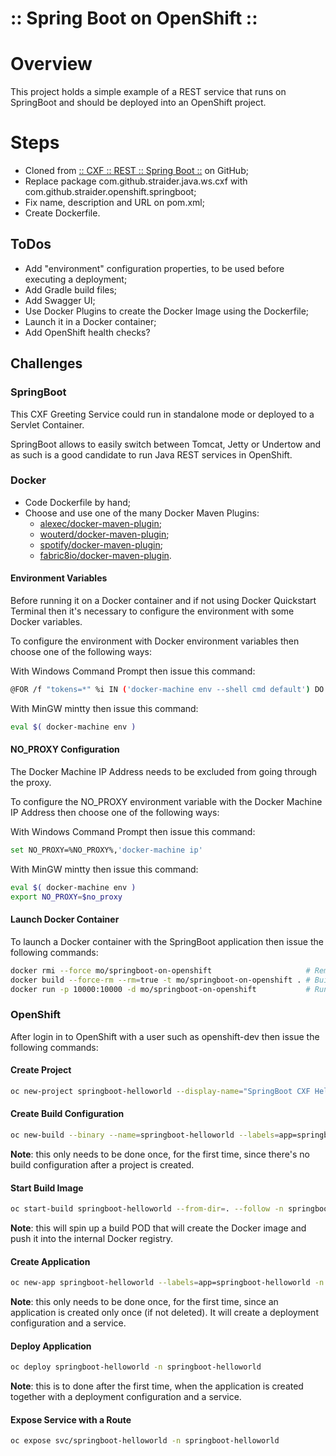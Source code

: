 ﻿:: Spring Boot on OpenShift ::
==============================

# Overview

This project holds a simple example of a REST service that runs on SpringBoot and should be deployed into an OpenShift project.

# Steps

- Cloned from [:: CXF :: REST :: Spring Boot ::](https://github.com/straider/challenges/tree/master/LearningPath/2017/CXF/REST/SpringBoot) on GitHub;
- Replace package com.github.straider.java.ws.cxf with com.github.straider.openshift.springboot;
- Fix name, description and URL on pom.xml;
- Create Dockerfile.

## ToDos

- Add "environment" configuration properties, to be used before executing a deployment;
- Add Gradle build files;
- Add Swagger UI;
- Use Docker Plugins to create the Docker Image using the Dockerfile;
- Launch it in a Docker container;
- Add OpenShift health checks?

## Challenges

### SpringBoot

This CXF Greeting Service could run in standalone mode or deployed to a Servlet Container.

SpringBoot allows to easily switch between Tomcat, Jetty or Undertow and as such is a good candidate to run Java REST services in OpenShift.

### Docker

- Code Dockerfile by hand;
- Choose and use one of the many Docker Maven Plugins:
    - [alexec/docker-maven-plugin](https://github.com/alexec/docker-maven-plugin);
    - [wouterd/docker-maven-plugin](https://github.com/wouterd/docker-maven-plugin);
    - [spotify/docker-maven-plugin](https://github.com/spotify/docker-maven-plugin);
    - [fabric8io/docker-maven-plugin](https://github.com/fabric8io/docker-maven-plugin).

#### Environment Variables

Before running it on a Docker container and if not using Docker Quickstart Terminal then it's necessary to configure the environment with some Docker variables.

To configure the environment with Docker environment variables then choose one of the following ways:

With Windows Command Prompt then issue this command:
```bash
@FOR /f "tokens=*" %i IN ('docker-machine env --shell cmd default') DO @%i
```

With MinGW mintty then issue this command:
```bash
eval $( docker-machine env )
```

#### NO_PROXY Configuration

The Docker Machine IP Address needs to be excluded from going through the proxy.

To configure the NO_PROXY environment variable with the Docker Machine IP Address then choose one of the following ways:

With Windows Command Prompt then issue this command:
```bash
set NO_PROXY=%NO_PROXY%,'docker-machine ip'
```

With MinGW mintty then issue this command:
```bash
eval $( docker-machine env )
export NO_PROXY=$no_proxy
```

#### Launch Docker Container

To launch a Docker container with the SpringBoot application then issue the following commands:
```bash
docker rmi --force mo/springboot-on-openshift                     # Removes previous image.
docker build --force-rm --rm=true -t mo/springboot-on-openshift . # Builds new image.
docker run -p 10000:10000 -d mo/springboot-on-openshift           # Runs a Docker container that exposes port 10000.
```

### OpenShift

After login in to OpenShift with a user such as openshift-dev then issue the following commands:

#### Create Project

```bash
oc new-project springboot-helloworld --display-name="SpringBoot CXF HelloWorld on OpenShift" --description="Learning project about building and deploying using OpenShift Client Tool."
```

#### Create Build Configuration

```bash
oc new-build --binary --name=springboot-helloworld --labels=app=springboot-helloworld -n springboot-helloworld
```

**Note**: this only needs to be done once, for the first time, since there's no build configuration after a project is created.

#### Start Build Image

```bash
oc start-build springboot-helloworld --from-dir=. --follow -n springboot-helloworld
```

**Note**: this will spin up a build POD that will create the Docker image and push it into the internal Docker registry.

#### Create Application

```bash
oc new-app springboot-helloworld --labels=app=springboot-helloworld -n springboot-helloworld
```

**Note**: this only needs to be done once, for the first time, since an application is created only once (if not deleted). It will create a deployment configuration and a service.

#### Deploy Application

```bash
oc deploy springboot-helloworld -n springboot-helloworld
```

**Note**: this is to done after the first time, when the application is created together with a deployment configuration and a service.

#### Expose Service with a Route

```bash
oc expose svc/springboot-helloworld -n springboot-helloworld
```

